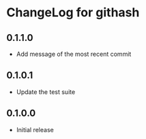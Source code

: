 # ChangeLog for githash

## 0.1.1.0

* Add message of the most recent commit

## 0.1.0.1

* Update the test suite

## 0.1.0.0

* Initial release
